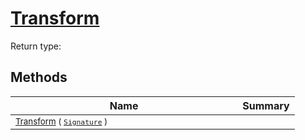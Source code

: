 # [Transform](./CentroidExtraction-100663554.md)


Return type:
## Methods

| Name | Summary | 
| --- | --- | 
| <sub>[Transform](./CentroidExtraction-100663554.md) ( [`Signature`](./../../Signature.md) )</sub><img width=200/>| <sub></sub>| <br>


